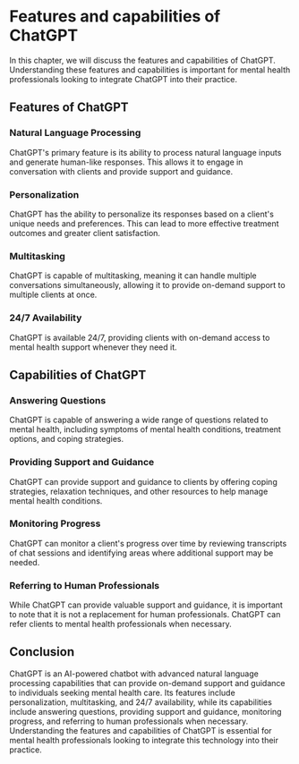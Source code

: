 Features and capabilities of ChatGPT
======================================================================

In this chapter, we will discuss the features and capabilities of ChatGPT. Understanding these features and capabilities is important for mental health professionals looking to integrate ChatGPT into their practice.

Features of ChatGPT
-------------------

### Natural Language Processing

ChatGPT's primary feature is its ability to process natural language inputs and generate human-like responses. This allows it to engage in conversation with clients and provide support and guidance.

### Personalization

ChatGPT has the ability to personalize its responses based on a client's unique needs and preferences. This can lead to more effective treatment outcomes and greater client satisfaction.

### Multitasking

ChatGPT is capable of multitasking, meaning it can handle multiple conversations simultaneously, allowing it to provide on-demand support to multiple clients at once.

### 24/7 Availability

ChatGPT is available 24/7, providing clients with on-demand access to mental health support whenever they need it.

Capabilities of ChatGPT
-----------------------

### Answering Questions

ChatGPT is capable of answering a wide range of questions related to mental health, including symptoms of mental health conditions, treatment options, and coping strategies.

### Providing Support and Guidance

ChatGPT can provide support and guidance to clients by offering coping strategies, relaxation techniques, and other resources to help manage mental health conditions.

### Monitoring Progress

ChatGPT can monitor a client's progress over time by reviewing transcripts of chat sessions and identifying areas where additional support may be needed.

### Referring to Human Professionals

While ChatGPT can provide valuable support and guidance, it is important to note that it is not a replacement for human professionals. ChatGPT can refer clients to mental health professionals when necessary.

Conclusion
----------

ChatGPT is an AI-powered chatbot with advanced natural language processing capabilities that can provide on-demand support and guidance to individuals seeking mental health care. Its features include personalization, multitasking, and 24/7 availability, while its capabilities include answering questions, providing support and guidance, monitoring progress, and referring to human professionals when necessary. Understanding the features and capabilities of ChatGPT is essential for mental health professionals looking to integrate this technology into their practice.
